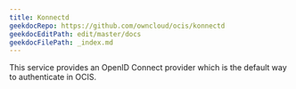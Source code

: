 ```yaml
---
title: Konnectd
geekdocRepo: https://github.com/owncloud/ocis/konnectd
geekdocEditPath: edit/master/docs
geekdocFilePath: _index.md
---
```


This service provides an OpenID Connect provider which is the default way to authenticate in OCIS.
